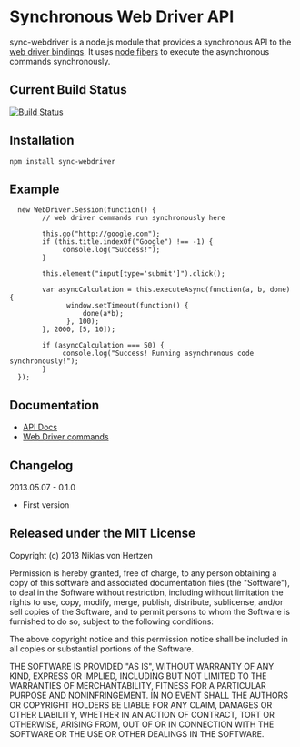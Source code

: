Synchronous Web Driver API
==========================

sync-webdriver is a node.js module that provides a synchronous API to the [web driver bindings](https://code.google.com/p/selenium/wiki/JsonWireProtocol).
It uses [node fibers](https://github.com/laverdet/node-fibers) to execute the asynchronous commands synchronously.

Current Build Status
--------------------

[![Build Status](https://travis-ci.org/niklasvh/sync-webdriver.png?branch=master)](https://travis-ci.org/niklasvh/sync-webdriver)

Installation
------------

    npm install sync-webdriver

Example
-------

      new WebDriver.Session(function() {
            // web driver commands run synchronously here

            this.go("http://google.com");
            if (this.title.indexOf("Google") !== -1) {
                 console.log("Success!");
            }

            this.element("input[type='submit']").click();

            var asyncCalculation = this.executeAsync(function(a, b, done) {
                  window.setTimeout(function() {
                      done(a*b);
                  }, 100);
            }, 2000, [5, 10]);

            if (asyncCalculation === 50) {
                 console.log("Success! Running asynchronous code synchronously!");
            }
      });


Documentation
-------------

   * [API Docs](http://niklasvh.github.io/sync-webdriver/docs/)
   * [Web Driver commands](https://code.google.com/p/selenium/wiki/JsonWireProtocol)


Changelog
----------

2013.05.07 - 0.1.0

   * First version


Released under the MIT License
------------------------------

Copyright (c) 2013 Niklas von Hertzen

Permission is hereby granted, free of charge, to any person
obtaining a copy of this software and associated documentation
files (the "Software"), to deal in the Software without
restriction, including without limitation the rights to use,
copy, modify, merge, publish, distribute, sublicense, and/or sell
copies of the Software, and to permit persons to whom the
Software is furnished to do so, subject to the following
conditions:

The above copyright notice and this permission notice shall be
included in all copies or substantial portions of the Software.

THE SOFTWARE IS PROVIDED "AS IS", WITHOUT WARRANTY OF ANY KIND,
EXPRESS OR IMPLIED, INCLUDING BUT NOT LIMITED TO THE WARRANTIES
OF MERCHANTABILITY, FITNESS FOR A PARTICULAR PURPOSE AND
NONINFRINGEMENT. IN NO EVENT SHALL THE AUTHORS OR COPYRIGHT
HOLDERS BE LIABLE FOR ANY CLAIM, DAMAGES OR OTHER LIABILITY,
WHETHER IN AN ACTION OF CONTRACT, TORT OR OTHERWISE, ARISING
FROM, OUT OF OR IN CONNECTION WITH THE SOFTWARE OR THE USE OR
OTHER DEALINGS IN THE SOFTWARE.
